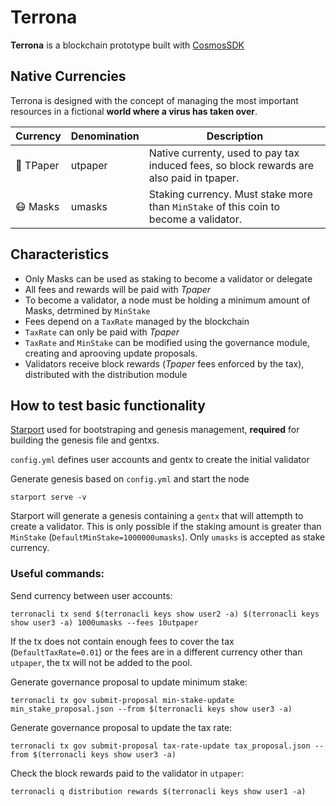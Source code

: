 # Terrona

**Terrona** is a blockchain prototype built with [CosmosSDK](https://github.com/cosmos/cosmos-sdk)

## Native Currencies

Terrona is designed with the concept of managing the most important resources in a fictional **world where a virus has taken over**.

| Currency | Denomination  | Description  	|
| -------- | ------------- |  ------------- |
| 🧻 TPaper | utpaper | Native currenty, used to pay tax induced fees, so block rewards are also paid in tpaper.|
| 😷 Masks | umasks | Staking currency. Must stake more than `MinStake` of this coin to become a validator.	|

## Characteristics

- Only Masks can be used as staking to become a validator or delegate
- All fees and rewards will be paid with *Tpaper*
- To become a validator, a node must be holding a minimum amount of Masks, detrmined by ``MinStake``
- Fees depend on a ``TaxRate`` managed by the blockchain
- ``TaxRate`` can only be paid with *Tpaper*
- ``TaxRate`` and ``MinStake`` can be modified using the governance module, creating and aprooving update proposals.
- Validators receive block rewards (*Tpaper* fees enforced by the tax), distributed with the distribution module

## How to test basic functionality

[Starport](https://github.com/tendermint/starport) used for bootstraping and genesis management, **required** for building the genesis file and gentxs.

``config.yml`` defines user accounts and gentx to create the initial validator

Generate genesis based on ``config.yml`` and start the node
```
starport serve -v
```

Starport will generate a genesis containing a `gentx` that will attempth to create a validator. This is only possible if the staking amount is greater than `MinStake` (`DefaultMinStake=1000000umasks`). Only `umasks` is accepted as stake currency.

### Useful commands:

Send currency between user accounts:
```
terronacli tx send $(terronacli keys show user2 -a) $(terronacli keys show user3 -a) 1000umasks --fees 10utpaper
```
If the tx does not contain enough fees to cover the tax (`DefaultTaxRate=0.01`) or the fees are in a different currency other than `utpaper`, the tx will not be added to the pool.

Generate governance proposal to update minimum stake:
```
terronacli tx gov submit-proposal min-stake-update min_stake_proposal.json --from $(terronacli keys show user3 -a)
```

Generate governance proposal to update the tax rate:
```
terronacli tx gov submit-proposal tax-rate-update tax_proposal.json --from $(terronacli keys show user3 -a)
```

Check the block rewards paid to the validator in ``utpaper``:
```
terronacli q distribution rewards $(terronacli keys show user1 -a)
```